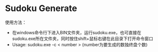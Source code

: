 # Sudoku Generate

使用方法：
- 在windows命令行下进入BIN文件夹，运行sudoku.exe，也可直接在sudoku.exe所在文件夹，同时按住shift+鼠标右键在此目录下打开命令窗口
- Usage:  sudoku.exe  -c   < number >   (number为要生成的数独终盘个数)
